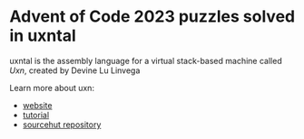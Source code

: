 # Advent of Code 2023 puzzles solved in uxntal

uxntal is the assembly language for a virtual stack-based machine called *Uxn*, created by Devine Lu Linvega

Learn more about uxn:

- [website](https://wiki.xxiivv.com/site/uxn.html)
- [tutorial](https://compudanzas.net/uxn_tutorial.html)
- [sourcehut repository](https://git.sr.ht/~rabbits/uxn)
